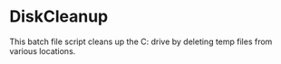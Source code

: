 # DiskCleanup
This batch file script cleans up the C: drive by deleting temp files from various locations.
